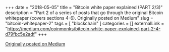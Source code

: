 +++
date = "2018-05-05"
title = "Bitcoin white paper explained (PART 2/3)"
description = "Part 2 of a series of posts that go through the original Bitcoin whitepaper (covers sections 4-6). Originally posted on Medium"
slug = "bitcoin-whitepaper-2"
tags = [
    "blockchain"
]
categories = []
externalLink = "https://medium.com/coinmonks/bitcoin-white-paper-explained-part-2-4-d79fbc5e2adf"
+++

[Originally posted on Medium](https://medium.com/coinmonks/bitcoin-white-paper-explained-part-2-4-d79fbc5e2adf)

